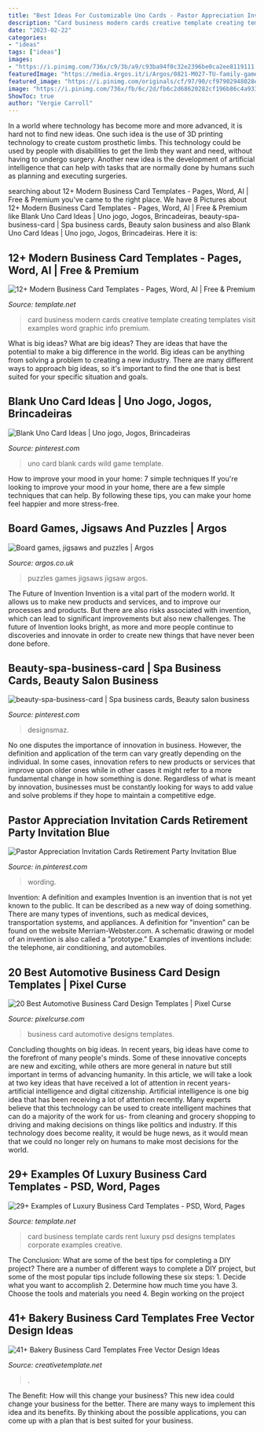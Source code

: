 ```yaml
---
title: "Best Ideas For Customizable Uno Cards - Pastor Appreciation Invitation Cards Retirement Party Invitation Blue"
description: "Card business modern cards creative template creating templates visit examples word graphic info premium"
date: "2023-02-22"
categories:
- "ideas"
tags: ["ideas"]
images:
- "https://i.pinimg.com/736x/c9/3b/a9/c93ba94f0c32e2396be0ca2ee8119111.jpg"
featuredImage: "https://media.4rgos.it/i/Argos/0821-M027-TU-family-games-as256373693?qlt=75&amp;fmt.jpeg.interlaced=true"
featured_image: "https://i.pinimg.com/originals/cf/97/90/cf97902948028e5be134272a2ff28ca2.jpg"
image: "https://i.pinimg.com/736x/fb/6c/2d/fb6c2d68620282cf196b86c4a933e6b3.jpg"
ShowToc: true
author: "Vergie Carroll"
---
```



In a world where technology has become more and more advanced, it is hard not to find new ideas. One such idea is the use of 3D printing technology to create custom prosthetic limbs. This technology could be used by people with disabilities to get the limb they want and need, without having to undergo surgery. Another new idea is the development of artificial intelligence that can help with tasks that are normally done by humans such as planning and executing surgeries.

	

		
searching about 12+ Modern Business Card Templates - Pages, Word, AI | Free &amp; Premium you've came to the right place. We have 8 Pictures about 12+ Modern Business Card Templates - Pages, Word, AI | Free &amp; Premium like Blank Uno Card Ideas | Uno jogo, Jogos, Brincadeiras, beauty-spa-business-card | Spa business cards, Beauty salon business and also Blank Uno Card Ideas | Uno jogo, Jogos, Brincadeiras. Here it is:
		
    
## 12+ Modern Business Card Templates - Pages, Word, AI | Free &amp; Premium

<img loading=lazy src="https://images.template.net/wp-content/uploads/2017/01/05060841/Modern-Creative-Business-Card.jpg" onerror="this.onerror=null;this.src='https://tse2.mm.bing.net/th?id=OIP.mxykxjqhbCDKdymASODp8AHaE7&amp;pid=15.1';" alt="12+ Modern Business Card Templates - Pages, Word, AI | Free &amp; Premium">

_Source: template.net_

>card business modern cards creative template creating templates visit examples word graphic info premium. 

	

What is big ideas?
What are big ideas? They are ideas that have the potential to make a big difference in the world. Big ideas can be anything from solving a problem to creating a new industry. There are many different ways to approach big ideas, so it's important to find the one that is best suited for your specific situation and goals.

    
## Blank Uno Card Ideas | Uno Jogo, Jogos, Brincadeiras

<img loading=lazy src="https://i.pinimg.com/originals/cf/97/90/cf97902948028e5be134272a2ff28ca2.jpg" onerror="this.onerror=null;this.src='https://tse1.mm.bing.net/th?id=OIP.6VWu0qHtEkbEbuNZW-QpcwHaJ4&amp;pid=15.1';" alt="Blank Uno Card Ideas | Uno jogo, Jogos, Brincadeiras">

_Source: pinterest.com_

>uno card blank cards wild game template. 

	

How to improve your mood in your home: 7 simple techniques
If you're looking to improve your mood in your home, there are a few simple techniques that can help. By following these tips, you can make your home feel happier and more stress-free.

    
## Board Games, Jigsaws And Puzzles | Argos

<img loading=lazy src="https://media.4rgos.it/i/Argos/0821-M027-TU-family-games-as256373693?qlt=75&amp;fmt.jpeg.interlaced=true" onerror="this.onerror=null;this.src='https://tse2.mm.bing.net/th?id=OIP.zwXR6YTy2KAliKkYK_Uq0AHaJ-&amp;pid=15.1';" alt="Board games, jigsaws and puzzles | Argos">

_Source: argos.co.uk_

>puzzles games jigsaws jigsaw argos. 

	

The Future of Invention
Invention is a vital part of the modern world. It allows us to make new products and services, and to improve our processes and products. But there are also risks associated with invention, which can lead to significant improvements but also new challenges. The future of Invention looks bright, as more and more people continue to discoveries and innovate in order to create new things that have never been done before.

    
## Beauty-spa-business-card | Spa Business Cards, Beauty Salon Business

<img loading=lazy src="https://i.pinimg.com/736x/c9/3b/a9/c93ba94f0c32e2396be0ca2ee8119111.jpg" onerror="this.onerror=null;this.src='https://tse1.mm.bing.net/th?id=OIP._NF-oQWha0327XfxMVk2agHaFw&amp;pid=15.1';" alt="beauty-spa-business-card | Spa business cards, Beauty salon business">

_Source: pinterest.com_

>designsmaz. 

	

No one disputes the importance of innovation in business. However, the definition and application of the term can vary greatly depending on the individual. In some cases, innovation refers to new products or services that improve upon older ones while in other cases it might refer to a more fundamental change in how something is done. Regardless of what is meant by innovation, businesses must be constantly looking for ways to add value and solve problems if they hope to maintain a competitive edge.

    
## Pastor Appreciation Invitation Cards Retirement Party Invitation Blue

<img loading=lazy src="https://i.pinimg.com/736x/fb/6c/2d/fb6c2d68620282cf196b86c4a933e6b3.jpg" onerror="this.onerror=null;this.src='https://tse1.mm.bing.net/th?id=OIP.hph7za2liiX95TwUHs8TOQHaKO&amp;pid=15.1';" alt="Pastor Appreciation Invitation Cards Retirement Party Invitation Blue">

_Source: in.pinterest.com_

>wording. 

	

Invention: A definition and examples
Invention is an invention that is not yet known to the public. It can be described as a new way of doing something. There are many types of inventions, such as medical devices, transportation systems, and appliances. 
A definition for "invention" can be found on the website Merriam-Webster.com. A schematic drawing or model of an invention is also called a "prototype." 
Examples of inventions include: the telephone, air conditioning, and automobiles.

    
## 20 Best Automotive Business Card Design Templates | Pixel Curse

<img loading=lazy src="http://pixelcurse.com/wp-content/uploads/2017/02/automotive-business-card-designs-4.jpg" onerror="this.onerror=null;this.src='https://tse2.mm.bing.net/th?id=OIP.N2wTawW-0VAJmlz2eGFt3gHaGO&amp;pid=15.1';" alt="20 Best Automotive Business Card Design Templates | Pixel Curse">

_Source: pixelcurse.com_

>business card automotive designs templates. 

	

Concluding thoughts on big ideas.
In recent years, big ideas have come to the forefront of many people's minds. Some of these innovative concepts are new and exciting, while others are more general in nature but still important in terms of advancing humanity. In this article, we will take a look at two key ideas that have received a lot of attention in recent years- artificial intelligence and digital citizenship. 
Artificial intelligence is one big idea that has been receiving a lot of attention recently. Many experts believe that this technology can be used to create intelligent machines that can do a majority of the work for us- from cleaning and grocery shopping to driving and making decisions on things like politics and industry. If this technology does become reality, it would be huge news, as it would mean that we could no longer rely on humans to make most decisions for the world.

    
## 29+ Examples Of Luxury Business Card Templates - PSD, Word, Pages

<img loading=lazy src="https://images.template.net/wp-content/uploads/2016/12/19093505/Corporate-Business-Card-Template.jpg" onerror="this.onerror=null;this.src='https://tse2.mm.bing.net/th?id=OIP.uv84hjXcbPqXg6mScdVJNwHaFj&amp;pid=15.1';" alt="29+ Examples of Luxury Business Card Templates - PSD, Word, Pages">

_Source: template.net_

>card business template cards rent luxury psd designs templates corporate examples creative. 

	

The Conclusion: What are some of the best tips for completing a DIY project?
There are a number of different ways to complete a DIY project, but some of the most popular tips include following these six steps: 1. Decide what you want to accomplish 2. Determine how much time you have 3. Choose the tools and materials you need 4. Begin working on the project 
    
## 41+ Bakery Business Card Templates Free Vector Design Ideas

<img loading=lazy src="https://www.creativetemplate.net/wp-content/uploads/2018/03/Black-Bakery-Business-Card-Design.png" onerror="this.onerror=null;this.src='https://tse2.mm.bing.net/th?id=OIP.HM3gx4K0T2QMK5FX4rWrtAHaGD&amp;pid=15.1';" alt="41+ Bakery Business Card Templates Free Vector Design Ideas">

_Source: creativetemplate.net_

>. 

	

The Benefit: How will this change your business?
This new idea could change your business for the better. There are many ways to implement this idea and its benefits. By thinking about the possible applications, you can come up with a plan that is best suited for your business.

